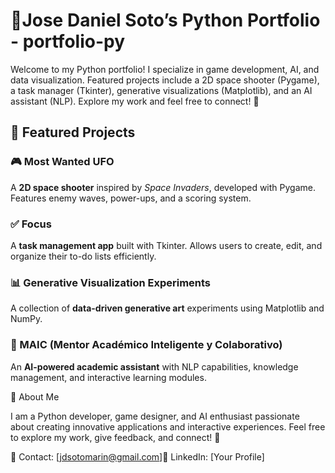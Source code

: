 # 🐍Jose Daniel Soto’s Python Portfolio  - portfolio-py
Welcome to my Python portfolio! I specialize in game development, AI, and data visualization. Featured projects include a 2D space shooter (Pygame), a task manager (Tkinter), generative visualizations (Matplotlib), and an AI assistant (NLP). Explore my work and feel free to connect! 🚀

## 🚀 Featured Projects  

### 🎮 Most Wanted UFO  
A **2D space shooter** inspired by *Space Invaders*, developed with Pygame. Features enemy waves, power-ups, and a scoring system.  

### ✅ Focus  
A **task management app** built with Tkinter. Allows users to create, edit, and organize their to-do lists efficiently.  
 

### 📊 Generative Visualization Experiments  
A collection of **data-driven generative art** experiments using Matplotlib and NumPy.  

### 🤖 MAIC (Mentor Académico Inteligente y Colaborativo)  
An **AI-powered academic assistant** with NLP capabilities, knowledge management, and interactive learning modules.  

🌱 About Me

I am a Python developer, game designer, and AI enthusiast passionate about creating innovative applications and interactive experiences. Feel free to explore my work, give feedback, and connect! 🚀

📧 Contact: [jdsotomarin@gmail.com]🔗 LinkedIn: [Your Profile]


  



